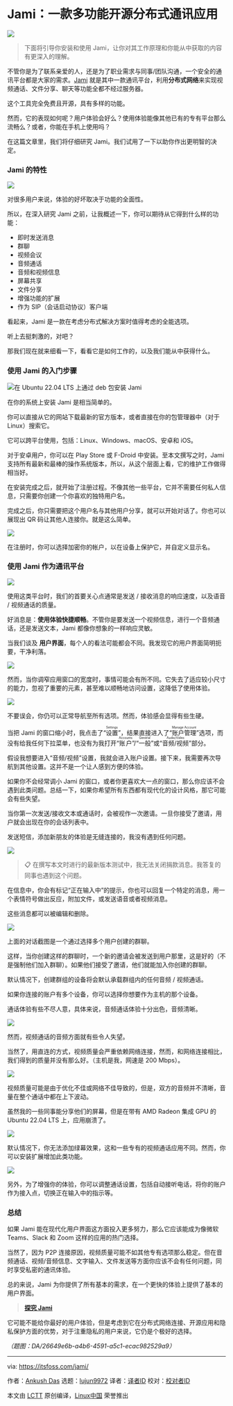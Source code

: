 [#]: subject: "Jami: A Versatile Open-Source Distributed Communication App"
[#]: via: "https://itsfoss.com/jami/"
[#]: author: "Ankush Das https://itsfoss.com/author/ankush/"
[#]: collector: "lujun9972/lctt-scripts-1700446145"
[#]: translator: "ChatGPT"
[#]: reviewer: "wxy"
[#]: publisher: "wxy"
[#]: url: "https://linux.cn/article-16471-1.html"

Jami：一款多功能开源分布式通讯应用
=======

![][0]

> 下面将引导你安装和使用 Jami，让你对其工作原理和你能从中获取的内容有更深入的理解。

不管你是为了联系亲爱的人，还是为了职业需求与同事/团队沟通，一个安全的通讯平台都是大家的需求。[Jami][1] 就是其中一款通讯平台，利用**分布式网络**来实现视频通话、文件分享、聊天等功能全都不经过服务器。

这个工具完全免费且开源，具有多样的功能。

然而，它的表现如何呢？用户体验会好么？使用体验能像其他已有的专有平台那么流畅么？或者，你能在手机上使用吗？

在这篇文章里，我们将仔细研究 Jami。我们试用了一下以助你作出更明智的决定。

### Jami 的特性

![][2]

对很多用户来说，体验的好坏取决于功能的全面性。

所以，在深入研究 Jami 之前，让我概述一下，你可以期待从它得到什么样的功能：

  * 即时发送消息
  * 群聊
  * 视频会议
  * 音频通话
  * 音频和视频信息
  * 屏幕共享
  * 文件分享
  * 增强功能的扩展
  * 作为 SIP（会话启动协议）客户端

看起来，Jami 是一款在考虑分布式解决方案时值得考虑的全能选项。

听上去挺刺激的，对吧？

那我们现在就来细看一下，看看它是如何工作的，以及我们能从中获得什么。

### 使用 Jami 的入门步骤

![在 Ubuntu 22.04 LTS 上通过 deb 包安装 Jami][3]

在你的系统上安装 Jami 是相当简单的。

你可以直接从它的网站下载最新的官方版本，或者直接在你的包管理器中（对于 Linux）搜索它。

它可以跨平台使用，包括：Linux、Windows、macOS、安卓和 iOS。

对于安卓用户，你可以在 Play Store 或 F-Droid 中安装。至本文撰写之时，Jami 支持所有最新和最棒的操作系统版本，所以，从这个层面上看，它的维护工作做得相当好。

在安装完成之后，就开始了注册过程。不像其他一些平台，它并不需要任何私人信息，只需要你创建一个你喜欢的独特用户名。

完成之后，你只需要把这个用户名与其他用户分享，就可以开始对话了。你也可以展现出 QR 码让其他人连接你。就是这么简单。

![][4]

在注册时，你可以选择加密你的帐户，以在设备上保护它，并自定义显示名。

### 使用 Jami 作为通讯平台

![][5]

使用这类平台时，我们的首要关心点通常是发送 / 接收消息的响应速度，以及语音 / 视频通话的质量。

好消息是：**使用体验快捷顺畅**。不管你是要发送一个视频信息，进行一个音频通话，还是发送文本，Jami 都像你想象的一样响应灵敏。

当我们谈及 **用户界面**，每个人的看法可能都会不同。我发现它的用户界面简明扼要，干净利落。

![][6]

然而，当你调窄应用窗口的宽度时，事情可能会有所不同。它失去了适应较小尺寸的能力，忽视了重要的元素，甚至难以顺畅地访问设置，这降低了使用体验。

![][7]

不要误会，你仍可以正常导航至所有选项。然而，体验感会显得有些生硬。

当把 Jami 的窗口缩小时，我点击了“<ruby>设置<rt>Settings</rt></ruby>”，结果直接进入了“<ruby>账户管理<rt>Manage Account</rt></ruby>”选项，而没有给我任何下拉菜单，也没有为我打开“<ruby>账户<rt>Accounts</rt></ruby>”/“<ruby>一般<rt>General</rt></ruby>”或“<ruby>音频/视频<rt>Audio/Video</rt></ruby>”部分。

假设我想要进入“音频/视频”设置，我就会进入账户设置。接下来，我需要再次导航到其他设置。这并不是一个让人感到方便的体验。

如果你不会经常调小 Jami 的窗口，或者你更喜欢大一点的窗口，那么你应该不会遇到此类问题。总结一下，如果你希望所有东西都有现代化的设计风格，那它可能会有些失望。

当你第一次发送/接收文本或通话时，会被视作一次邀请。一旦你接受了邀请，用户就会出现在你的会话列表中。

发送短信，添加新朋友的体验是无缝连接的，我没有遇到任何问题。

![][8]

> 📋 在撰写本文时进行的最新版本测试中，我无法关闭捐款消息。我答复的同事也遇到这个问题。

在信息中，你会有标记“正在输入中”的提示，你也可以回复一个特定的消息，用一个表情符号做出反应，附加文件，或发送语音或者视频消息。

这些消息都可以被编辑和删除。

![][9]

上面的对话截图是一个通过选择多个用户创建的群聊。

这样，当你创建这样的群聊时，一个新的邀请会被发送到用户那里，这是好的（不是强制他们加入群聊）。如果他们接受了邀请，他们就能加入你创建的群聊。

默认情况下，创建群组的设备将会默认承载群组内的任何音频 / 视频通话。

如果你连接的账户有多个设备，你可以选择你想要作为主机的那个设备。

通话体验有些不尽人意，具体来说，音频通话体验十分出色，音频清晰。

![][10]

然而，视频通话的音频方面就有些令人失望。

当然了，用直连的方式，视频质量会严重依赖网络连接，然而，和网络连接相比，我们得到的质量并没有那么好。（主机是我，网速是 200 Mbps）。

![][11]

视频质量可能是由于优化不佳或网络不佳导致的，但是，双方的音频并不清晰，音量在整个通话中都在上下波动。

虽然我的一些同事能分享他们的屏幕，但是在带有 AMD Radeon 集成 GPU 的 Ubuntu 22.04 LTS 上，应用崩溃了。

![][12]

默认情况下，你无法添加绿幕效果，这和一些专有的视频通话应用不同。然而，你可以安装扩展增加此类功能。

![][13]

另外，为了增强你的体验，你可以调整通话设置，包括自动接听电话，将你的账户作为接入点，切换正在输入中的指示等。

### 总结

如果 Jami 能在现代化用户界面这方面投入更多努力，那么它应该能成为像微软 Teams、Slack 和 Zoom 这样的应用的热门选择。

当然了，因为 P2P 连接原因，视频质量可能不如其他专有选项那么稳定。但在音频通话、视频/音频信息、文字输入、文件发送等方面你应该不会有任何问题，同时享受私密的通讯体验。

总的来说，Jami 为你提供了所有基本的需求，在一个更快的体验上提供了基本的用户界面。

> **[探究 Jami][1]**

它可能不能给你最好的用户体验，但是考虑到它在分布式网络连接、开源应用和隐私保护方面的优势，对于注重隐私的用户来说，它仍是个极好的选择。

*（题图：DA/26649e6b-a4b6-4591-a5c1-ecac982529a9）*

--------------------------------------------------------------------------------

via: https://itsfoss.com/jami/

作者：[Ankush Das][a]
选题：[lujun9972][b]
译者：[译者ID](https://github.com/译者ID)
校对：[校对者ID](https://github.com/校对者ID)

本文由 [LCTT](https://github.com/LCTT/TranslateProject) 原创编译，[Linux中国](https://linux.cn/) 荣誉推出

[a]: https://itsfoss.com/author/ankush/
[b]: https://github.com/lujun9972
[1]: https://jami.net/
[2]: https://itsfoss.com/content/images/2023/12/Screenshot-from-2023-12-05-16-20-33.png
[3]: https://itsfoss.com/content/images/2023/12/jami-install-ubuntu.png
[4]: https://itsfoss.com/content/images/2023/12/jami-signup.png
[5]: https://itsfoss.com/content/images/2023/12/jami-main-screen.png
[6]: https://itsfoss.com/content/images/2023/12/jami-settings.png
[7]: https://itsfoss.com/content/images/2023/12/jami-small-screen.png
[8]: https://itsfoss.com/content/images/2023/12/jami-conversations-text.png
[9]: https://itsfoss.com/content/images/2023/12/jami-conversation-with-file.png
[10]: https://itsfoss.com/content/images/2023/12/jami-audio-call.png
[11]: https://itsfoss.com/content/images/2023/12/jami-video-call.png
[12]: https://itsfoss.com/content/images/2023/12/jami-calling.png
[13]: https://itsfoss.com/content/images/2023/12/jami-extensions.png
[0]: https://img.linux.net.cn/data/attachment/album/202312/14/090829o4hi8hi7844z4w88.jpg